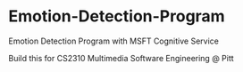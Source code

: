 # Emotion-Detection-Program

Emotion Detection Program with MSFT Cognitive Service

Build this for CS2310 Multimedia Software Engineering @ Pitt
